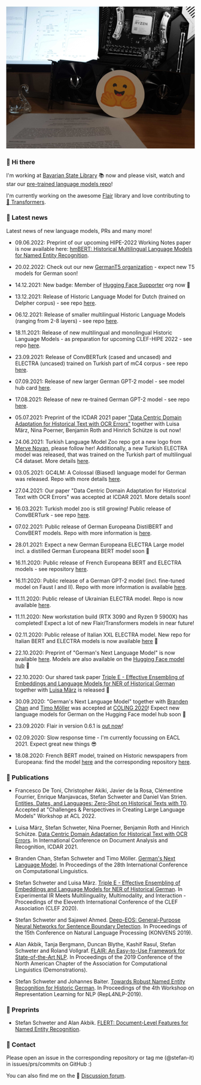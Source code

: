 [![🤗](https://raw.githubusercontent.com/stefan-it/stefan-it/master/profile_header_new_setup_11112020.jpg "🤗")](https://schweter.ml/)

### 👋 Hi there

I'm working at [Bavarian State Library](https://github.com/dbmdz) 📚 now and please
visit, watch and star our [pre-trained language models repo](https://github.com/dbmdz/berts)!

I'm currently working on the awesome [Flair](https://github.com/flairNLP/flair)
library and love contributing to [🤗 Transformers](https://github.com/huggingface/transformers).

### 📰 Latest news

Latest news of new language models, PRs and many more!

* 09.06.2022: Preprint of our upcoming HIPE-2022 Working Notes paper is now available here: [hmBERT: Historical Multilingual Language Models for Named Entity Recognition](https://arxiv.org/abs/2205.15575).

* 20.02.2022: Check out our new [GermanT5 organization](https://github.com/GermanT5) - expect new T5 models for German soon!

* 14.12.2021: New badge: Member of [Hugging Face Supporter](https://github.com/Hugging-Face-Supporter) org now 🎉

* 13.12.2021: Release of Historic Language Model for Dutch (trained on Delpher corpus) - see repo [here](https://github.com/stefan-it/delpher-lm).

* 06.12.2021: Release of smaller multilingual Historic Language Models (ranging from 2-8 layers) - see repo [here](https://github.com/stefan-it/clef-hipe/blob/main/hlms.md).

* 18.11.2021: Release of new multilingual and monolingual Historic Language Models - as preparation for upcoming CLEF-HIPE 2022 - see repo [here](https://github.com/stefan-it/clef-hipe/blob/main/hlms.md).

* 23.09.2021: Release of ConvBERTurk (cased and uncased) and ELECTRA (uncased) trained on Turkish part of mC4 corpus - see repo [here](https://github.com/stefan-it/turkish-bert).

* 07.09.2021: Release of new larger German GPT-2 model - see model hub card [here](https://huggingface.co/stefan-it/german-gpt2-larger).

* 17.08.2021: Release of new re-trained German GPT-2 model - see repo [here](https://github.com/stefan-it/german-gpt2).

* 05.07.2021: Preprint of the ICDAR 2021 paper ["Data Centric Domain Adaptation for Historical Text with OCR Errors"](https://arxiv.org/abs/2107.00927) together with Luisa März, Nina Poerner, Benjamin Roth and Hinrich Schütze is out now!

* 24.06.2021: Turkish Language Model Zoo repo got a new logo from [Merve Noyan](https://twitter.com/mervenoyann), please follow her! Additionally, a new Turkish ELECTRA model was released, that was trained on the Turkish part of multilingual C4 dataset. More details [here](https://github.com/stefan-it/turkish-bert).

* 03.05.2021: GC4LM: A Colossal (Biased) language model for German was released. Repo with more details [here](https://github.com/stefan-it/gc4lm).

* 27.04.2021: Our paper "Data Centric Domain Adaptation for Historical Text with OCR Errors" was accepted at ICDAR 2021. More details soon!

* 16.03.2021: Turkish model zoo is still growing! Public release of ConvBERTurk - see repo [here](https://github.com/stefan-it/turkish-bert).

* 07.02.2021: Public release of German Europeana DistilBERT and ConvBERT models. Repo with more information is [here](https://github.com/stefan-it/europeana-bert).

* 28.01.2021: Expect a new German Europeana ELECTRA Large model incl. a distilled German Europeana BERT model soon 🤗

* 16.11.2020: Public release of French Europeana BERT and ELECTRA models - see repository [here](https://github.com/stefan-it/europeana-bert).

* 16.11:2020: Public release of a German GPT-2 model (incl. fine-tuned model on Faust I and II). Repo with more information is available [here](https://github.com/stefan-it/german-gpt2).

* 11.11.2020: Public release of Ukrainian ELECTRA model. Repo is now available [here](https://github.com/stefan-it/ukrainian-electra).

* 11.11.2020: New workstation build (RTX 3090 and Ryzen 9 5900X) has completed! Expect a lot of new Flair/Transformers models in near future!

* 02.11.2020: Public release of Italian XXL ELECTRA model. New repo for Italian BERT and ELECTRA models is now available [here](https://github.com/stefan-it/italian-bertelectra) 🎉

* 22.10.2020: Preprint of "German's Next Language Model" is now available [here](https://arxiv.org/abs/2010.10906). Models are also available on the [Hugging Face model hub](https://huggingface.co/models?search=deepset%2Fg) 🎉

* 22.10.2020: Our shared task paper [Triple E - Effective Ensembling of Embeddings and Language Models for NER of Historical German](http://ceur-ws.org/Vol-2696/paper_173.pdf) together with [Luisa März](https://github.com/LuisaMaerz) is released 🎉

* 30.09.2020: "German's Next Language Model" together with [Branden Chan](https://github.com/brandenchan) and [Timo Möller](https://github.com/Timoeller) was accepted at [COLING 2020](https://coling2020.org/)!
              Expect new language models for German on the Hugging Face model hub soon 🤗

* 23.09.2020: Flair in version 0.6.1 is [out now](https://github.com/flairNLP/flair/releases/tag/v0.6.1)!

* 02.09.2020: Slow response time - I'm currently focussing on EACL 2021. Expect great new things 😎

* 18.08.2020: French BERT model, trained on Historic newspapers from Europeana:
  find the model [here](https://huggingface.co/dbmdz/bert-base-french-europeana-cased)
  and the corresponding repository [here](https://github.com/stefan-it/europeana-bert).

### 📃 Publications

* Francesco De Toni, Christopher Akiki, Javier de la Rosa, Clémentine Fourrier, Enrique Manjavacas, Stefan Schweter and Daniel Van Strien. [Entities, Dates, and Languages: Zero-Shot on Historical Texts with T0](https://openreview.net/forum?id=BRzIS3GrIbc). Accepted at "Challenges & Perspectives in Creating Large Language Models" Workshop at ACL 2022.

* Luisa März, Stefan Schweter, Nina Poerner, Benjamin Roth and Hinrich Schütze. [Data Centric Domain Adaptation for Historical Text with OCR Errors](https://link.springer.com/chapter/10.1007/978-3-030-86331-9_48). In International Conference on Document Analysis and Recognition, ICDAR 2021.

* Branden Chan, Stefan Schweter and Timo Möller. [German's Next Language Model](https://www.aclweb.org/anthology/2020.coling-main.598/). In Proceedings of the 28th International Conference on Computational Linguistics.

* Stefan Schweter and Luisa März. [Triple E - Effective Ensembling of Embeddings and Language Models for NER of Historical German](http://ceur-ws.org/Vol-2696/paper_173.pdf). In Experimental IR Meets Multilinguality, Multimodality, and Interaction - Proceedings of the Eleventh International Conference of the CLEF Association (CLEF 2020).

* Stefan Schweter and Sajawel Ahmed. [Deep-EOS: General-Purpose Neural Networks for Sentence Boundary Detection](https://corpora.linguistik.uni-erlangen.de/data/konvens/proceedings/papers/KONVENS2019_paper_41.pdf). In Proceedings of the 15th Conference on Natural Language Processing (KONVENS 2019).

* Alan Akbik, Tanja Bergmann, Duncan Blythe, Kashif Rasul, Stefan Schweter and Roland Vollgraf. [FLAIR: An Easy-to-Use Framework for State-of-the-Art NLP](https://www.aclweb.org/anthology/N19-4010/). In Proceedings of the 2019 Conference of the North American Chapter of the Association for Computational Linguistics (Demonstrations).

* Stefan Schweter and Johannes Baiter. [Towards Robust Named Entity Recognition for Historic German](https://www.aclweb.org/anthology/W19-4312/). In Proceedings of the 4th Workshop on Representation Learning for NLP (RepL4NLP-2019).

### 📃 Preprints

* Stefan Schweter and Alan Akbik. [FLERT: Document-Level Features for Named Entity Recognition](https://arxiv.org/abs/2011.06993).

### 💬 Contact

Please open an issue in the corresponding repository or tag me (@stefan-it) in
issues/prs/commits on GitHub :)

You can also find me on the 🤗 [Discussion forum](https://discuss.huggingface.co/u/stefan-it).
